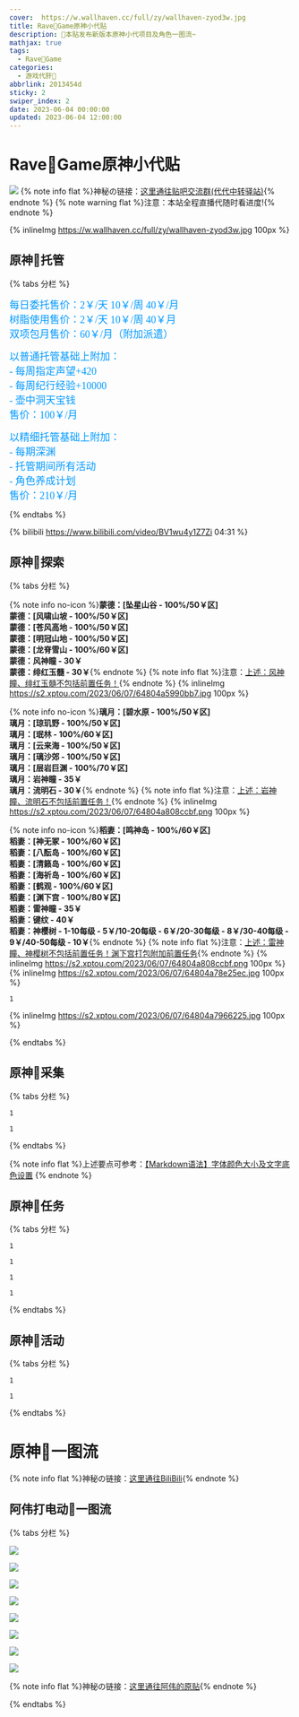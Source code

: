 ```yaml
---
cover:  https://w.wallhaven.cc/full/zy/wallhaven-zyod3w.jpg
title: Rave🥝Game原神小代贴
description: 🥧本贴发布新版本原神小代项目及角色一图流~
mathjax: true
tags:
  - Rave🥝Game
categories:
  - 游戏代肝🥝
abbrlink: 2013454d
sticky: 2
swiper_index: 2
date: 2023-06-04 00:00:00
updated: 2023-06-04 12:00:00
---
```



# Rave🥝Game原神小代贴
![](https://w.wallhaven.cc/full/zy/wallhaven-zyod3w.jpg)
{% note info flat %}神秘の链接：[这里通往贴吧交流群(代代中转驿站)](http://qm.qq.com/cgi-bin/qm/qr?_wv=1027&k=DH-Gn-QhSInAKWdPB3CgMTg5sNY0U6xE&authKey=ZDxLtFIjdOM7EMMVW7oIKbReAo%2B4xDd2NZXuz06dRQ7NWE6hwT9j0R1lxfPL50We&noverify=0&group_code=251862926){% endnote %}
{% note warning flat %}注意：本站全程直播代随时看进度!{% endnote %}

{% inlineImg https://w.wallhaven.cc/full/zy/wallhaven-zyod3w.jpg 100px %}

## 原神🥝托管

{% tabs 分栏 %}

<!-- tab 普通托管🥝 -->
<font color=#0099ff size=4 face="黑体">每日委托售价：2￥/天  10￥/周  40￥/月<br>树脂使用售价：2￥/天  10￥/周  40￥月<br>双项包月售价：60￥/月（附加派遣）</font>
<!-- endtab -->

<!-- tab 精细托管🥝 -->
<font color=#0099ff size=4 face="黑体">以普通托管基础上附加：<br>- 每周指定声望+420<br>- 每周纪行经验+10000<br>- 壶中洞天宝钱<br>售价：100￥/月</font>
<!-- endtab -->

<!-- tab 全职托管🥝 -->
<font color=#0099ff size=4 face="黑体">以精细托管基础上附加：<br>- 每期深渊<br>- 托管期间所有活动<br>- 角色养成计划<br>售价：210￥/月</font>
<!-- endtab -->

{% endtabs %}

{% bilibili https://www.bilibili.com/video/BV1wu4y1Z7Zi 04:31 %}

## 原神🥝探索
{% tabs 分栏 %}

<!-- tab 蒙德🥝 -->
{% note info no-icon %}**蒙德：[坠星山谷 - 100%/50￥区]<br>蒙德：[风啸山坡 - 100%/50￥区]<br>蒙德：[苍风高地 - 100%/50￥区]<br>蒙德：[明冠山地 - 100%/50￥区]<br>蒙德：[龙脊雪山 - 100%/60￥区]<br>蒙德：风神瞳 - 30￥<br>蒙德：绯红玉髓 - 30￥**{% endnote %}
{% note info flat %}注意：[上述：风神瞳、绯红玉髓不包括前置任务！](https://blog.csdn.net/qq_43732429/article/details/108034518){% endnote %}
{% inlineImg https://s2.xptou.com/2023/06/07/64804a5990bb7.jpg 100px %}

<!-- endtab -->

<!-- tab 璃月🥝 -->
{% note info no-icon %}**璃月：[碧水原 - 100%/50￥区]<br>璃月：[琼玑野 - 100%/50￥区]<br>璃月：[珉林 - 100%/60￥区]<br>璃月：[云来海 - 100%/50￥区]<br>璃月：[璃沙郊 - 100%/50￥区]<br>璃月：[层岩巨渊 - 100%/70￥区]<br>璃月：岩神瞳 - 35￥<br>璃月：流明石 - 30￥**{% endnote %}
{% note info flat %}注意：[上述：岩神瞳、流明石不包括前置任务！](https://blog.csdn.net/qq_43732429/article/details/108034518){% endnote %}
{% inlineImg https://s2.xptou.com/2023/06/07/64804a808ccbf.png 100px %}
<!-- endtab -->

<!-- tab 稻妻🥝 -->
{% note info no-icon %}**稻妻：[鸣神岛 - 100%/60￥区]<br>稻妻：[神无冢 - 100%/60￥区]<br>稻妻：[八酝岛 - 100%/60￥区]<br>稻妻：[清籁岛 - 100%/60￥区]<br>稻妻：[海祈岛 - 100%/60￥区]<br>稻妻：[鹤观 - 100%/60￥区]<br>稻妻：[渊下宫 - 100%/80￥区]<br>稻妻：雷神瞳 - 35￥<br>稻妻：键纹 - 40￥<br>稻妻：神樱树 - 1-10每级 - 5￥/10-20每级 - 6￥/20-30每级 - 8￥/30-40每级 - 9￥/40-50每级 - 10￥**{% endnote %}
{% note info flat %}注意：[上述：雷神瞳、神樱树不包括前置任务！渊下宫打包附加前置任务](https://blog.csdn.net/qq_43732429/article/details/108034518){% endnote %}
{% inlineImg https://s2.xptou.com/2023/06/07/64804a808ccbf.png 100px %}
{% inlineImg https://s2.xptou.com/2023/06/07/64804a78e25ec.jpg 100px %}
<!-- endtab -->

<!-- tab 须弥🥝 -->
```YS
1
```
{% inlineImg https://s2.xptou.com/2023/06/07/64804a7966225.jpg 100px %}
<!-- endtab -->

{% endtabs %}

## 原神🥝采集

{% tabs 分栏 %}

<!-- tab 普通采集🥝 -->
```YS
1
```
<!-- endtab -->

<!-- tab 特殊采集🥝 -->
```YS
1
```
<!-- endtab -->

{% endtabs %}

{% note info flat %}上述要点可参考：[【Markdown语法】字体颜色大小及文字底色设置](https://blog.csdn.net/qq_43732429/article/details/108034518)
{% endnote %}

## 原神🥝任务

{% tabs 分栏 %}

<!-- tab 魔神任务🥝 -->
```YS
1
```
<!-- endtab -->

<!-- tab 传说任务🥝 -->
```YS
1
```
<!-- endtab -->

<!-- tab 邀约任务🥝 -->
```YS
1
```
<!-- endtab -->

<!-- tab 世界任务🥝 -->
```YS
1
```

<!-- endtab -->

{% endtabs %}



## 原神🥝活动
{% tabs 分栏 %}

<!-- tab 小型活动🥝 -->
```YS
1
```
<!-- endtab -->

<!-- tab 大型活动🥝 -->
```YS
1
```
<!-- endtab -->

{% endtabs %}


# 原神🥝一图流
{% note info flat %}神秘の链接：[这里通往BiliBili](https://www.bilibili.com/){% endnote %}

## 阿伟打电动🥝一图流

{% tabs 分栏 %}
<!-- tab 🥝3.7版本全角色一图流 -->
![](https://upload-bbs.miyoushe.com/upload/2023/05/30/289227673/ab6339f7c30c639959b7829ba24b48a0_3879503457127147892.png?x-oss-process=image/auto-orient,0/interlace,1/format,png)

![](https://upload-bbs.miyoushe.com/upload/2023/05/30/289227673/6fc1fd2b88a2091d4c035cc26574c6d9_6914417983013709810.png?x-oss-process=image/auto-orient,0/interlace,1/format,png)

![](https://upload-bbs.miyoushe.com/upload/2023/05/30/289227673/5b23d331ac9e26560bd8536217885cc4_1369967851347414084.png?x-oss-process=image/auto-orient,0/interlace,1/format,png)

![](https://upload-bbs.miyoushe.com/upload/2023/05/30/289227673/134f78e353dfe16687a67e0bb8028e30_2787598584737469003.png?x-oss-process=image/auto-orient,0/interlace,1/format,png)

![](https://upload-bbs.miyoushe.com/upload/2023/05/30/289227673/4fcff0ad958a4094f94b70a18b73e906_4475219033995531750.png?x-oss-process=image/auto-orient,0/interlace,1/format,png)

![](https://upload-bbs.miyoushe.com/upload/2023/05/30/289227673/92cf96ed31cfd930559d7bea524fbd19_1263612526054775783.png?x-oss-process=image/auto-orient,0/interlace,1/format,png)

![](https://upload-bbs.miyoushe.com/upload/2023/05/30/289227673/0fd1d08176ef7f1ff00777d591335984_8038976339233182959.png?x-oss-process=image/auto-orient,0/interlace,1/format,png)

![](https://upload-bbs.miyoushe.com/upload/2023/06/01/289227673/7fcae6b3ad08ea549a6642aa1f09e454_4204981477259555468.png?x-oss-process=image/auto-orient,0/interlace,1/format,png)

{% note info flat %}神秘の链接：[这里通往阿伟的原贴](https://www.miyoushe.com/ys/article/39939408/){% endnote %}
<!-- endtab -->

{% endtabs %}
